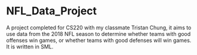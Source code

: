 # NFL_Data_Project
A project completed for CS220 with my classmate Tristan Chung, it aims to use data from the 2018 NFL season to determine whether teams with good offenses win games, or whether teams with good defenses will win games. It is written in SML.
